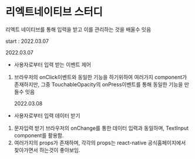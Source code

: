# 리엑트네이티브 스터디

리엑트 네이티브를 통해 입력을 받고 이를 관리하는 것을 배울수 잇음

start : 2022.03.07

2022.03.07

- 사용자로부터 입력 받는 이벤트 제어

1.  브라우저의 onClick이벤트와 동일한 기능을 하기위하여 여러가지 component가 존재하지만,
    그중 TouchableOpacity의 onPress이벤트를 통해 동일한 기능을 만들수 잇음

    2022.03.08

- 사용자로부터 입력 데이터 받기

1. 문자입력 받기 브라우저의 onChange를 통한 데이터 입력과 동일하며, TextInput component를 활용함.
2. 여러가지의 props가 존재하며, 각각의 props는 react-native 공식홈페이지에서 찾아가면서 하는것이 좋아보임.
